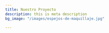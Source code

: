 ```yaml
---
title: Nuestro Proyecto
description: this is meta description
bg_image: "/images/espejos-de-maquillaje.jpg"

---
```

